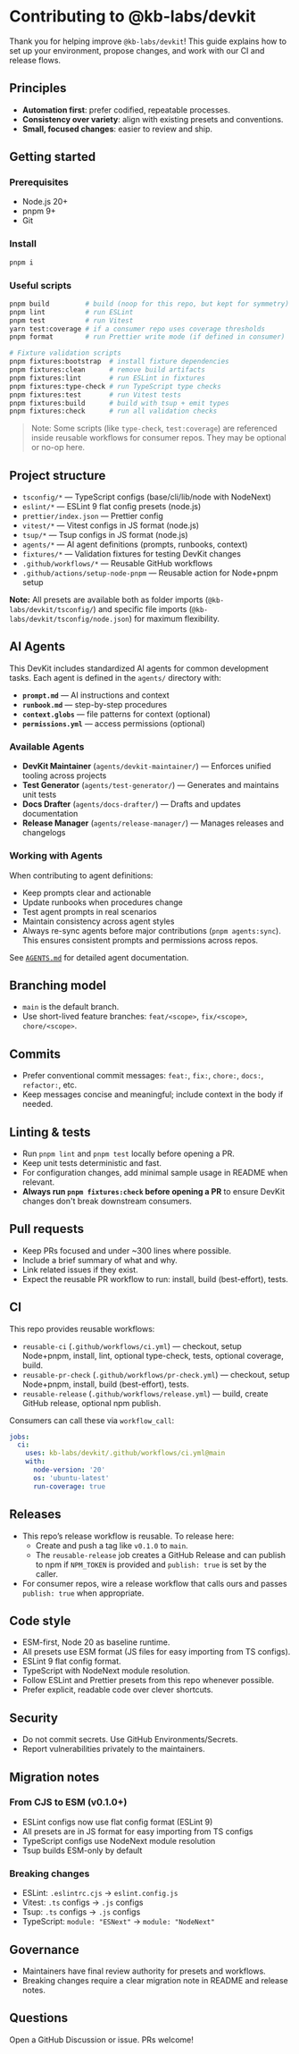 # Contributing to @kb-labs/devkit

Thank you for helping improve `@kb-labs/devkit`! This guide explains how to set up your environment, propose changes, and work with our CI and release flows.

## Principles
- **Automation first**: prefer codified, repeatable processes.
- **Consistency over variety**: align with existing presets and conventions.
- **Small, focused changes**: easier to review and ship.

## Getting started

### Prerequisites
- Node.js 20+
- pnpm 9+
- Git

### Install
```bash
pnpm i
```

### Useful scripts
```bash
pnpm build         # build (noop for this repo, but kept for symmetry)
pnpm lint          # run ESLint
pnpm test          # run Vitest
yarn test:coverage # if a consumer repo uses coverage thresholds
pnpm format        # run Prettier write mode (if defined in consumer)

# Fixture validation scripts
pnpm fixtures:bootstrap  # install fixture dependencies
pnpm fixtures:clean      # remove build artifacts
pnpm fixtures:lint       # run ESLint in fixtures
pnpm fixtures:type-check # run TypeScript type checks
pnpm fixtures:test       # run Vitest tests
pnpm fixtures:build      # build with tsup + emit types
pnpm fixtures:check      # run all validation checks
```

> Note: Some scripts (like `type-check`, `test:coverage`) are referenced inside reusable workflows for consumer repos. They may be optional or no-op here.

## Project structure
- `tsconfig/*` — TypeScript configs (base/cli/lib/node with NodeNext)
- `eslint/*` — ESLint 9 flat config presets (node.js)
- `prettier/index.json` — Prettier config
- `vitest/*` — Vitest configs in JS format (node.js)
- `tsup/*` — Tsup configs in JS format (node.js)
- `agents/*` — AI agent definitions (prompts, runbooks, context)
- `fixtures/*` — Validation fixtures for testing DevKit changes
- `.github/workflows/*` — Reusable GitHub workflows
- `.github/actions/setup-node-pnpm` — Reusable action for Node+pnpm setup

**Note:** All presets are available both as folder imports (`@kb-labs/devkit/tsconfig/`) and specific file imports (`@kb-labs/devkit/tsconfig/node.json`) for maximum flexibility.

## AI Agents

This DevKit includes standardized AI agents for common development tasks. Each agent is defined in the `agents/` directory with:

- **`prompt.md`** — AI instructions and context
- **`runbook.md`** — step-by-step procedures  
- **`context.globs`** — file patterns for context (optional)
- **`permissions.yml`** — access permissions (optional)

### Available Agents

- **DevKit Maintainer** (`agents/devkit-maintainer/`) — Enforces unified tooling across projects
- **Test Generator** (`agents/test-generator/`) — Generates and maintains unit tests
- **Docs Drafter** (`agents/docs-drafter/`) — Drafts and updates documentation
- **Release Manager** (`agents/release-manager/`) — Manages releases and changelogs

### Working with Agents

When contributing to agent definitions:
- Keep prompts clear and actionable
- Update runbooks when procedures change
- Test agent prompts in real scenarios
- Maintain consistency across agent styles
- Always re-sync agents before major contributions (`pnpm agents:sync`). This ensures consistent prompts and permissions across repos.

See [`AGENTS.md`](./AGENTS.md) for detailed agent documentation.

## Branching model
- `main` is the default branch.
- Use short-lived feature branches: `feat/<scope>`, `fix/<scope>`, `chore/<scope>`.

## Commits
- Prefer conventional commit messages: `feat:`, `fix:`, `chore:`, `docs:`, `refactor:`, etc.
- Keep messages concise and meaningful; include context in the body if needed.

## Linting & tests
- Run `pnpm lint` and `pnpm test` locally before opening a PR.
- Keep unit tests deterministic and fast.
- For configuration changes, add minimal sample usage in README when relevant.
- **Always run `pnpm fixtures:check` before opening a PR** to ensure DevKit changes don't break downstream consumers.

## Pull requests
- Keep PRs focused and under ~300 lines where possible.
- Include a brief summary of what and why.
- Link related issues if they exist.
- Expect the reusable PR workflow to run: install, build (best-effort), tests.

## CI
This repo provides reusable workflows:
- `reusable-ci` (`.github/workflows/ci.yml`) — checkout, setup Node+pnpm, install, lint, optional type-check, tests, optional coverage, build.
- `reusable-pr-check` (`.github/workflows/pr-check.yml`) — checkout, setup Node+pnpm, install, build (best-effort), tests.
- `reusable-release` (`.github/workflows/release.yml`) — build, create GitHub release, optional npm publish.

Consumers can call these via `workflow_call`:
```yaml
jobs:
  ci:
    uses: kb-labs/devkit/.github/workflows/ci.yml@main
    with:
      node-version: '20'
      os: 'ubuntu-latest'
      run-coverage: true
```

## Releases
- This repo’s release workflow is reusable. To release here:
  - Create and push a tag like `v0.1.0` to `main`.
  - The `reusable-release` job creates a GitHub Release and can publish to npm if `NPM_TOKEN` is provided and `publish: true` is set by the caller.
- For consumer repos, wire a release workflow that calls ours and passes `publish: true` when appropriate.

## Code style
- ESM-first, Node 20 as baseline runtime.
- All presets use ESM format (JS files for easy importing from TS configs).
- ESLint 9 flat config format.
- TypeScript with NodeNext module resolution.
- Follow ESLint and Prettier presets from this repo whenever possible.
- Prefer explicit, readable code over clever shortcuts.

## Security
- Do not commit secrets. Use GitHub Environments/Secrets.
- Report vulnerabilities privately to the maintainers.

## Migration notes

### From CJS to ESM (v0.1.0+)
- ESLint configs now use flat config format (ESLint 9)
- All presets are in JS format for easy importing from TS configs
- TypeScript configs use NodeNext module resolution
- Tsup builds ESM-only by default

### Breaking changes
- ESLint: `.eslintrc.cjs` → `eslint.config.js`
- Vitest: `.ts` configs → `.js` configs
- Tsup: `.ts` configs → `.js` configs
- TypeScript: `module: "ESNext"` → `module: "NodeNext"`

## Governance
- Maintainers have final review authority for presets and workflows.
- Breaking changes require a clear migration note in README and release notes.

## Questions
Open a GitHub Discussion or issue. PRs welcome!
